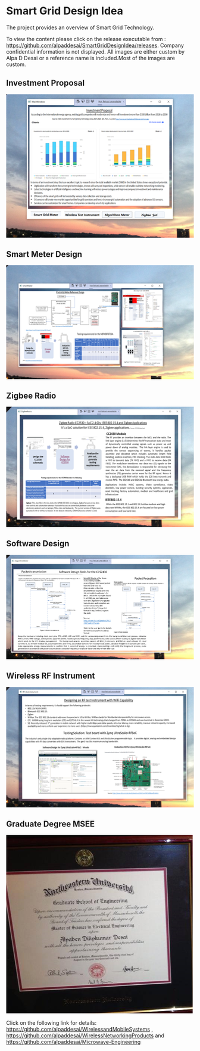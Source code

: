 # Smart Grid Design Idea

The project provides an overview of Smart Grid Technology. 

To view the content please click on the release executable from : https://github.com/alpaddesai/SmartGridDesignIdea/releases.
Company confidential information is not displayed. All images are either custom by Alpa D Desai or a reference name is included.Most of the images are custom.

## Investment Proposal
![image](InvestmentProposal.png)

## Smart Meter Design
![image](SmartMeterDesign.png)

## Zigbee Radio
![image](ZigBeeRadio.png)

## Software Design 
![image](SoftwareDesign.png)

## Wireless RF Instrument
![image](WirelessRFInstrument.png)

## Graduate Degree MSEE
![image](GraduateDegreeEE.png)

Click on the following link for details: https://github.com/alpaddesai/WirelessandMobileSystems  , https://github.com/alpaddesai/WirelessNetworkingProducts and https://github.com/alpaddesai/Microwave-Engineering


